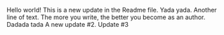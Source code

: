 Hello world! This is a new update in the Readme file. Yada yada.
Another line of text. The more you write, the better you become as an author.
Dadada tada
A new update #2.
Update #3
